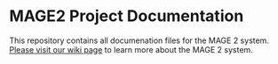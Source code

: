 # MAGE2 Project Documentation
This repository contains all documenation files for the MAGE 2 system. [Please visit our wiki page](https://github.com/Jacob-Dixon/MAGE2/wiki) to learn more about the MAGE 2 system.
